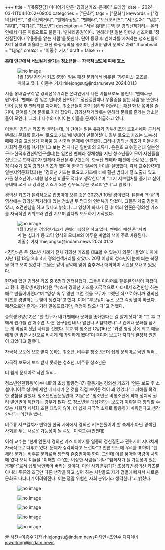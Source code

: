 +++
title = '[취중진담] 미디어가 만든 ‘경의선키즈=문제아’ 프레임'
date = 2024-03-11T04:10:02+09:00
categories = ["문화"]
tags = ["문화"]
keywords = ["경의선키즈", "경의선책거리", "멘헤라공원", "멘헤라", "토요코키즈", "서브컬처", "일본", "홍대", "지뢰계", "청소년"]
description = "서울 홍대입구역 앞 경의선책거리는 온라인에서 다른 이름으로도 불린다. ‘멘헤라공원’이다. ‘멘헤라’란 일본 인터넷 신조어로 '정신질환이나 우울증을 앓는 사람'을 뜻한다. 단어 등장 후 멘헤라를 자처하는 청소년들이 자기 심리와 어울리는 패션·화장·음악을 즐기며, 단어를 넘어 문화로 자리"
thumbnail = "1.jpg"
creator = "이종수 기자"
draft = false
+++

**홍대 인근에서 서브컬처 즐기는 청소년들··· 자극적 보도에 피해 호소**

<figure>
  <img src="1.jpg" alt="no image" />
  <figcaption>1월 13일 경의선 키즈 6명이 일본 패션 문화에서 비롯된 ‘갸루피스’ 포즈를 취하고 있다. 이종수 기자 rhiejongsu@jindam.news 2024.01.13</figcaption>
</figure>


서울 홍대입구역 앞 경의선책거리는 온라인에서 다른 이름으로도 불린다. ‘멘헤라공원’이다. ‘멘헤라’란 일본 인터넷 신조어로 '정신질환이나 우울증을 앓는 사람'을 뜻한다. 단어 등장 후 멘헤라를 자처하는 청소년들이 자기 심리와 어울리는 패션·화장·음악을 즐기며, 단어를 넘어 문화로 자리 잡았다. 경의선책거리에는 멘헤라 문화를 즐기는 청소년들이 모인다. 그러나 다수의 미디어는 이들을 문제아 취급하고 있다.

이들은 '경의선 키즈'라 불리는데, 이 단어는 일본 유흥가 가부키초의 토호시네마 근처서 멘헤라 문화를 즐기는 '토요코 키즈'에 빗대어 만들어졌다. 일부 토요코 키즈는 노숙·성매매·가출·고성방가·패싸움 등 사회적 문제에 연루됐다. 그러나 경의선 키즈가 이들처럼 사회적 문제를 야기한다고 보는 건 지나친 일반화의 오류다. 윤은호 교수(인천대 일본연구소·한국후견신탁연구센터)는 일본선 멘헤라 정체성을 지닌 청소년들이 모여 자신들을 집단으로 드러내고자 멘헤라 패션을 추구했는데, 한국선 멘헤라 패션에 관심 있는 불특정 다수가 모여 경의선 키즈가 됐다며 한국과 일본의 차이를 설명했다. 이석 교수(인천대 일본지역문화학과)는 "경의선 키즈는 토요코 키즈에 비해 훨씬 범죄에 덜 노출돼 있고 가출 청소년이나 비행 청소년 비율도 적다고 생각한다"며 "그저 서브컬처를 즐기고 싶어 홍대에 오게 돼 경의선 키즈가 되는 경우도 많은 것으로 안다"고 밝혔다.

경의선 키즈가 본격적으로 입방아에 오른 것은 2023년 10월 경이었다. 유튜버 '카광'의 영상에는 경의선 책거리에 있는 청소년 두 명과의 인터뷰가 담겼다. 그들은 가출 경험이 있고, 조건만남을 하고 있다고 밝혔다. 그 영상이 화제가 된 후 여러 언론은 경의선 키즈를 자극적인 키워드와 연관 지으며 앞다퉈 보도하기 시작했다.

<figure>
  <img src="2.jpg" alt="no image" />
  <figcaption>1월 13일 한 경의선키즈가 멘헤라 복장을 하고 있다. 멘헤라 패션 중 ‘지뢰계’는 십자가 등 고딕 양식의 모티브와 어두운 계열의 색이 주로 사용된다. 이종수 기자 rhiejongsu@jindam.news 2024.01.13</figcaption>
</figure>


<진담>은 두 청소년 사례가 전체 경의선 키즈를 대표할 수 있는지 의문이 들었다. 이에 지난 1월 13일 오후 4시 경의선책거리를 찾았다. 20명 이상의 청소년이 눈에 띄는 복장을 하고 모여 있었다. 그들은 같이 음악에 맞춰 춤추거나 대화하며 시간을 보내고 있었다.

현장에 있던 경의선 키즈 중 6명과 인터뷰했다. 그들은 미디어로 잘못된 인식이 퍼졌다고 했다. 중학생 A양(14)은 “뉴스서 경의선 키즈를 자극적으로 나타내서 조건만남 하는 애로 만들어버렸다”며 “영상 속 두 명만 그런 것을 모두가 그랬단 식으로 하니까 경의선 키즈를 경멸하는 눈빛이 생겼다"고 했다. 이어 "부모님이 뉴스 보고 걱정 많이 하셨다. 패션으로만 즐기는 거라 말씀드렸지만, 걱정이 많으시다"고 전했다.

중학생 B양(12)은 "한 친구가 내가 멘헤라 문화를 좋아한다는 걸 알게 됐다"며 "그 후 그에게 뭔가를 안 해주면, 다른 친구들한테 다 말한다고 협박했다"고 멘헤라 문화를 즐기는 게 약점이 됐던 사례를 전했다. 학교 밖 청소년 C양(16)은 “카광 영상 탓에 학교 애들에게 안 좋은 시선으로 비치게 돼 자퇴하게 됐다”며 미디어 보도가 자퇴의 결정적 원인이 되었다고 말했다.

자극적 보도에 보호 받지 못하는 청소년, 비주류 청소년은더 쉽게 문제아로 낙인 찍혀...

자극적 보도에 보호 받지 못하는 청소년, 비주류 청소년은

더 쉽게 문제아로 낙인 찍혀...

청소년인권행동 ‘아수나로’의 초성(활동명·17) 활동가는 경의선 키즈가 “언론 보도 후 소셜미디어로 성매매 제안 메시지가 온 것을 직접 보여준 적이 꽤 있었다”고 피해를 목격한 경험을 말했다. 청소년인권운동연대 '지음'은 "청소년은 비청소년에 비해 정치적 권리·발언권이 제한되는 경우가 많다. 또 청소년을 대상화하는 보도가 이뤄질 때 항의할 수 있는 사회적 세력화 또한 돼있지 않아, 더 쉽게 자극적 소재로 활용하기 쉬워진다고 생각한다"는 의견을 냈다.

비주류 서브컬처가 빈약한 한국 사회에서 경의선 키즈는풀어야 할 숙제가 아닌 경색된 사회를 푸는 새로운 가능성이 될 수도- 이석교수(인천대)

이석 교수는 “현재 언론서 경의선 키즈 이야기를 일종의 정신질환과 관련지어 지나치게 자극적으로 다루고 있다. 문제가 심각하다고 느낀다”고 언론 보도에 우려를 표하며 "멘헤라 문화는 비주류 문화로써 당연히 존중받아야 한다. 그런데 이를 품어줄 역량이 사회에 없다 보니 이들을 "이해할 수 없는 이상한 사람들"이나 "범죄자가 될 가능성이 있는 문제아"로서 쉽게 낙인찍어 버리는 것이다. 이런 사회 분위기가 조성되면 경의선 키즈뿐 아니라 주류와 조금만 다른 생각을 하고 싶어 하는 사람들도 자기 검열에 빠져서 새로운 문화도 나타나기 어려워진다. 이는 정말 위험한 사회 분위기라 생각한다"고 밝혔다.

<figure>
  <img src="3.jpg" alt="no image" />
  <figcaption></figcaption>
</figure>


<figure>
  <img src="4.jpg" alt="no image" />
  <figcaption></figcaption>
</figure>


<figure>
  <img src="5.jpg" alt="no image" />
  <figcaption></figcaption>
</figure>


<figure>
  <img src="6.jpg" alt="no image" />
  <figcaption></figcaption>
</figure>


<figure>
  <img src="7.jpg" alt="no image" />
  <figcaption></figcaption>
</figure>


글·사진=이종수 기자 rhiejongsu@jindam.news디자인=조연수 디자이너 jsworking@jindam.news


